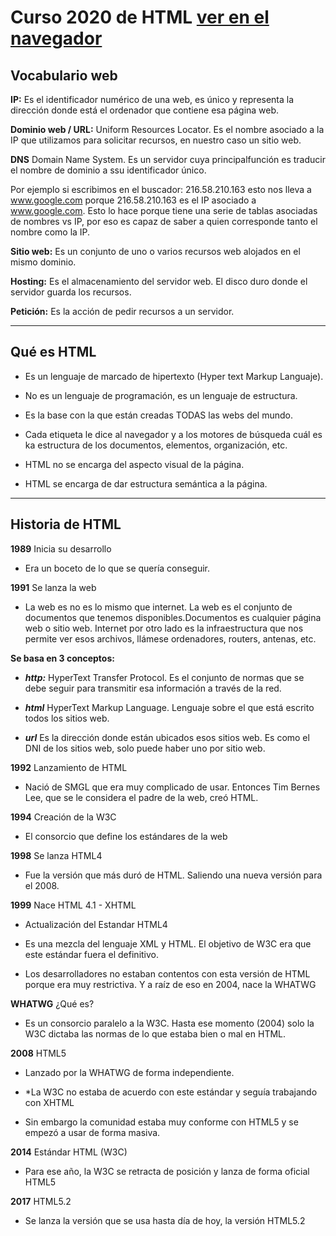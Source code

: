 # Curso 2020 de HTML [ver en el navegador](https://rr69sport.github.io/curso-html-2020/)

## Vocabulario web

**IP:** Es el identificador numérico de una web, es único y representa la dirección donde está el ordenador que contiene esa página web.

**Dominio web / URL:** Uniform Resources Locator. Es el nombre asociado a la IP que utilizamos para solicitar recursos, en nuestro caso un sitio web.

**DNS** Domain Name System. Es un servidor cuya principalfunción es traducir el nombre de dominio a ssu identificador único.

Por ejemplo si escribimos en el buscador: 216.58.210.163 esto nos lleva a www.google.com porque 216.58.210.163 es el IP asociado a www.google.com. Esto lo hace porque tiene una serie de tablas asociadas de nombres vs IP, por eso es capaz de saber a quien corresponde tanto el nombre como la IP.

**Sitio web:** Es un conjunto de uno o varios recursos web alojados en el mismo dominio.

**Hosting:** Es el almacenamiento del servidor web. El disco duro donde el servidor guarda los recursos.

**Petición:** Es la acción de pedir recursos a un servidor.

---

## Qué es HTML

* Es un lenguaje de marcado de hipertexto (Hyper text Markup Languaje).

* No es un lenguaje de programación, es un lenguaje de estructura.

* Es la base con la que están creadas TODAS las webs del mundo.

* Cada etiqueta le dice al navegador y a los motores de búsqueda cuál es ka estructura de los documentos, elementos, organización, etc.

* HTML no se encarga del aspecto visual de la página.

* HTML se encarga de dar estructura semántica a la página.

---

## Historia de HTML

**1989** Inicia su desarrollo

* Era un boceto de lo que se quería conseguir.

**1991** Se lanza la web

* La web es no es lo mismo que internet. La web es el conjunto de documentos que tenemos disponibles.Documentos es cualquier página web o sitio web. Internet por otro lado es la infraestructura que nos permite ver esos archivos, llámese ordenadores, routers, antenas, etc.

**Se basa en 3 conceptos:**

* ***http:***
  HyperText Transfer Protocol. Es el conjunto de normas que se debe seguir para transmitir esa información a través de la red.

* ***html***
    HyperText Markup Language. Lenguaje sobre el que está escrito todos los sitios web.

* ***url***
    Es la dirección donde están ubicados esos sitios web. Es como el DNI de los sitios web, solo puede haber uno por sitio web.

**1992** Lanzamiento de HTML

* Nació de SMGL que era muy complicado de usar. Entonces Tim Bernes Lee, que se le considera el padre de la web, creó HTML.

**1994** Creación de la W3C

* El consorcio que define los estándares de la web

**1998** Se lanza HTML4

* Fue la versión que más duró de HTML. Saliendo una nueva versión para el 2008.

**1999** Nace HTML 4.1 - XHTML

* Actualización del Estandar HTML4

* Es una mezcla del lenguaje XML y HTML. El objetivo de W3C era que este estándar fuera el definitivo.

* Los desarrolladores no estaban contentos con esta versión de HTML porque era muy restrictiva. Y a raíz de eso en 2004, nace la WHATWG

**WHATWG** ¿Qué es?

* Es un consorcio paralelo a la W3C. Hasta ese momento (2004) solo la W3C dictaba las normas de lo que estaba bien o mal en HTML.

**2008** HTML5

* Lanzado por la WHATWG de forma independiente.

* *La W3C no estaba de acuerdo con este estándar y seguía trabajando con XHTML

* Sin embargo la comunidad estaba muy conforme con HTML5 y se empezó a usar de forma masiva.

**2014** Estándar HTML (W3C)

* Para ese año, la W3C se retracta de posición y lanza de forma oficial HTML5

**2017** HTML5.2

* Se lanza la versión que se usa hasta día de hoy, la versión HTML5.2
